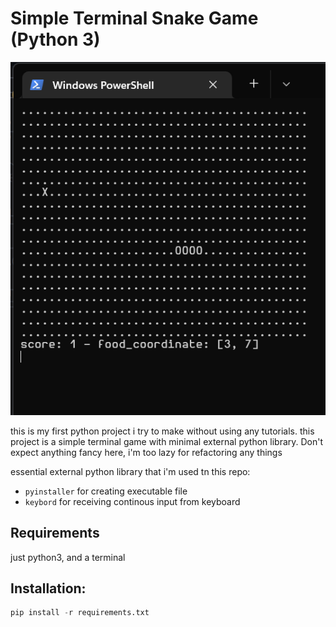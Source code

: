 # Simple Terminal Snake Game (Python 3)
![main pic](assets/ss-game.png)

this is my first python project i try to make without using any tutorials. this project is a simple terminal game with minimal external python library. Don't expect anything fancy here, i'm too lazy for refactoring any things


essential external python library that i'm used tn this repo: 
- `pyinstaller` for creating executable file
- `keybord` for receiving continous input from keyboard

## Requirements
just python3, and a terminal

## Installation:
```python
pip install -r requirements.txt
```
